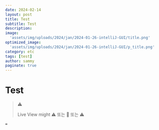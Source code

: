 ```yaml
---
date: 2024-02-14
layout: post
title: Test
subtitle: Test
description: 
image: 
  'assets/img/uploads/2024/jan/2024-01-26-intelliJ-GUI/title.png'
optimized_image:    
  'assets/img/uploads/2024/jan/2024-01-26-intelliJ-GUI/p_title.png'
category: etc
tags: [test]
author: sammy
paginate: true
---
```


# Test
> **⚠️**
> 
>Live View might 
:warning: 또는 &#x1F6A8; 또는 &#9888;

```
=
```